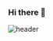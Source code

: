 ### Hi there 👋
![header](https://capsule-render.vercel.app/api?type=venom&color=0:00C9FF,100:92FE9D&height=300&section=header&text=Welcome%20to%20Minki's%20Github20&fontSize=50&fontColor=000000)


<!--
**kiiimiiin/kiiimiiin** is a ✨ _special_ ✨ repository because its `README.md` (this file) appears on your GitHub profile.

Here are some ideas to get you started:

- 🔭 I’m currently working on ...
- 🌱 I’m currently learning ...
- 👯 I’m looking to collaborate on ...
- 🤔 I’m looking for help with ...
- 💬 Ask me about ...
- 📫 How to reach me: ...
- 😄 Pronouns: ...
- ⚡ Fun fact: ...
-->
